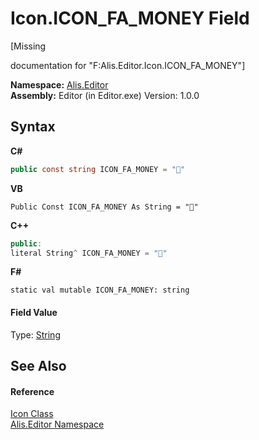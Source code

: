 # Icon.ICON_FA_MONEY Field
 

\[Missing <summary> documentation for "F:Alis.Editor.Icon.ICON_FA_MONEY"\]

**Namespace:**&nbsp;<a href="b150ade4-39de-a232-5f06-d3cdc1b2c538">Alis.Editor</a><br />**Assembly:**&nbsp;Editor (in Editor.exe) Version: 1.0.0

## Syntax

**C#**<br />
``` C#
public const string ICON_FA_MONEY = ""
```

**VB**<br />
``` VB
Public Const ICON_FA_MONEY As String = ""
```

**C++**<br />
``` C++
public:
literal String^ ICON_FA_MONEY = ""
```

**F#**<br />
``` F#
static val mutable ICON_FA_MONEY: string
```


#### Field Value
Type: <a href="https://docs.microsoft.com/dotnet/api/system.string" target="_blank">String</a>

## See Also


#### Reference
<a href="cc0f883c-67f8-f772-c6d7-a60b129f22a7">Icon Class</a><br /><a href="b150ade4-39de-a232-5f06-d3cdc1b2c538">Alis.Editor Namespace</a><br />